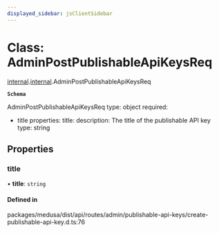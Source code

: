```yaml
---
displayed_sidebar: jsClientSidebar
---
```


# Class: AdminPostPublishableApiKeysReq

[internal](../modules/internal-8.md).[internal](../modules/internal-8.internal.md).AdminPostPublishableApiKeysReq

**`Schema`**

AdminPostPublishableApiKeysReq
type: object
required:
  - title
properties:
  title:
    description: The title of the publishable API key
    type: string

## Properties

### title

• **title**: `string`

#### Defined in

packages/medusa/dist/api/routes/admin/publishable-api-keys/create-publishable-api-key.d.ts:76
